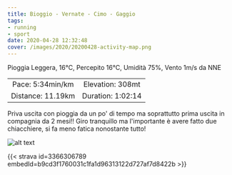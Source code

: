 ```yaml
---
title: Bioggio - Vernate - Cimo - Gaggio 
tags:
- running
- sport
date: 2020-04-28 12:32:48
cover: /images/2020/20200428-activity-map.png
---
```


Pioggia Leggera, 16°C, Percepito 16°C, Umidità 75%, Vento 1m/s da NNE


| | |
| :-: | :-: |
| Pace: 5:34min/km | Elevation: 308mt |
| Distance: 11.19km | Duration: 1:02:14 |


Priva uscita con pioggia da un po' di tempo ma soprattutto prima uscita in compagnia da 2 mesi!!
Giro tranquillo ma l'importante è avere fatto due chiacchiere, si fa meno fatica nonostante tutto!





![alt text](/images/2020/20200428-activity-map.png "map")


{{< strava id=3366306789 embedId=b9cd3f1760031c1fa1d96313122d727af7d8422b >}}
